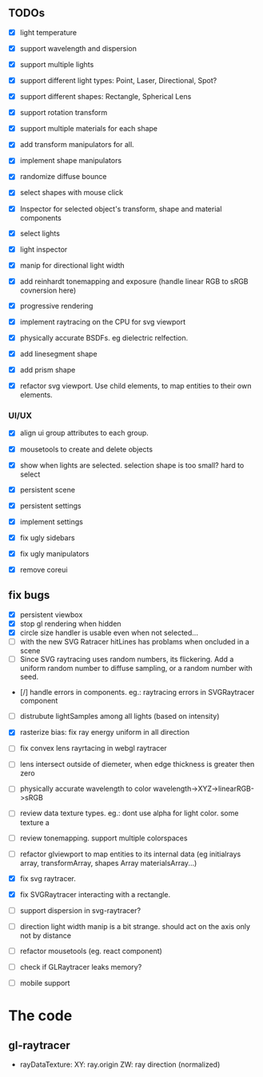 ## TODOs
- [x] light temperature
- [x] support wavelength and dispersion

- [x] support multiple lights
- [x] support different light types: Point, Laser, Directional, Spot?
- [x] support different shapes: Rectangle, Spherical Lens
- [x] support rotation transform
- [x] support multiple materials for each shape
- [x] add transform manipulators for all.
- [x] implement shape manipulators
- [x] randomize diffuse bounce

- [x] select shapes with mouse click
- [x] Inspector for selected object's transform, shape and material components
- [x] select lights
- [x] light inspector
- [x] manip for directional light width
- [x] add reinhardt tonemapping and exposure (handle linear RGB to sRGB covnersion here)
- [x] progressive rendering
- [x] implement raytracing on the CPU for svg viewport
- [x] physically accurate BSDFs. eg dielectric relfection.
- [x] add linesegment shape
- [x] add prism shape
- [x] refactor svg viewport. Use child elements, to map entities to their own elements.


### UI/UX
- [x] align ui group attributes to each group.
- [x] mousetools to create and delete objects
- [x] show when lights are selected. selection shape is too small? hard to select
- [x] persistent scene
- [x] persistent settings
- [x] implement settings
- [x] fix ugly sidebars
- [x] fix ugly manipulators
- [x] remove coreui


## fix bugs
- [x] persistent viewbox
- [x] stop gl rendering when hidden
- [x] circle size handler is usable even when not selected...
- [ ] with the new SVG Ratracer hitLines has problams when oncluded in a scene
- [ ] Since SVG raytracing uses random numbers, its flickering. Add a uniform random number to diffuse sampling, or a random number with seed.
- [/] handle errors in components. eg.: raytracing errors in SVGRaytracer component
- [ ] distrubute lightSamples among all lights (based on intensity)

- [x] rasterize bias: fix ray energy uniform in all direction
- [ ] fix convex lens rayrtacing in webgl raytracer
- [ ] lens intersect outside of diemeter, when edge thickness is greater then zero
- [ ] physically accurate wavelength to color wavelength->XYZ->linearRGB->sRGB

- [ ] review data texture types. eg.: dont use alpha for light color. some texture a

- [ ] review tonemapping. support multiple colorspaces
- [ ] refactor glviewport to map entities to its internal data (eg initialrays array, transformArray, shapes Array materialsArray...)

- [x] fix svg raytracer.
- [x] fix SVGRaytracer interacting with a rectangle.
- [ ] support dispersion in svg-raytracer?

- [ ] direction light width manip is a bit strange. should act on the axis only not by distance
- [ ] refactor mousetools (eg. react component)

- [ ] check if GLRaytracer leaks memory?

- [ ] mobile support


# The code
## gl-raytracer

- rayDataTexture:
  XY: ray.origin
  ZW: ray direction (normalized)